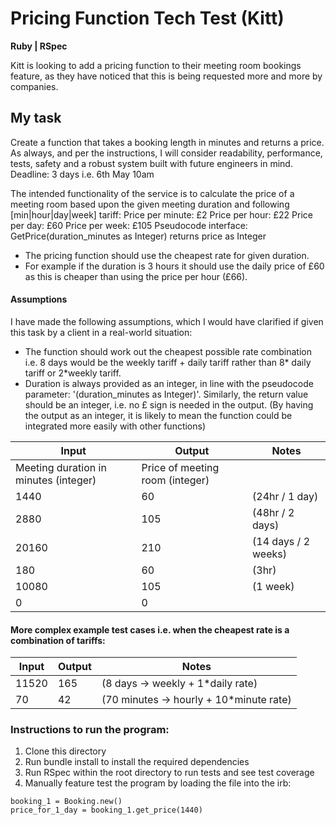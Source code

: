 # Pricing Function Tech Test (Kitt)

**Ruby | RSpec**

Kitt is looking to add a pricing function to their meeting
room bookings feature, as they have noticed that this is being
requested more and more by companies.

## My task

Create a function that takes a booking length in minutes
and returns a price. As always, and per the instructions, I will consider readability, performance, tests, safety and a robust system built with future engineers in mind.
Deadline: 3 days i.e. 6th May 10am

The intended functionality of the service is to calculate the price of a
meeting room based upon the given meeting duration and following
[min|hour|day|week] tariff:
Price per minute: £2
Price per hour: £22
Price per day: £60
Price per week: £105
Pseudocode interface:
GetPrice(duration_minutes as Integer) returns price as Integer

- The pricing function should use the cheapest rate for given
  duration.
- For example if the duration is 3 hours it should use the daily price
  of £60 as this is cheaper than using the price per hour (£66).

#### Assumptions

I have made the following assumptions, which I would have clarified if given this task by a client in a real-world situation:

- The function should work out the cheapest possible rate combination i.e. 8 days would be the weekly tariff + daily tariff rather than 8* daily tariff or 2*weekly tariff.
- Duration is always provided as an integer, in line with the pseudocode parameter: '(duration_minutes as Integer)'. Similarly, the return value should be an integer, i.e. no £ sign is needed in the output. (By having the output as an integer, it is likely to mean the function could be integrated more easily with other functions)

| Input                                 | Output                          | Notes               |
| ------------------------------------- | ------------------------------- | ------------------- |
| Meeting duration in minutes (integer) | Price of meeting room (integer) |
| 1440                                  | 60                              | (24hr / 1 day)      |
| 2880                                  | 105                             | (48hr / 2 days)     |
| 20160                                 | 210                             | (14 days / 2 weeks) |
| 180                                   | 60                              | (3hr)               |
| 10080                                 | 105                             | (1 week)            |
| 0                                     | 0                               |                     |

#### More complex example test cases i.e. when the cheapest rate is a combination of tariffs:

| Input | Output | Notes                                    |
| ----- | ------ | ---------------------------------------- |
| 11520 | 165    | (8 days -> weekly + 1\*daily rate)       |
| 70    | 42     | (70 minutes -> hourly + 10\*minute rate) |

### Instructions to run the program:

1. Clone this directory
2. Run bundle install to install the required dependencies
3. Run RSpec within the root directory to run tests and see test coverage
4. Manually feature test the program by loading the file into the irb:

```
booking_1 = Booking.new()
price_for_1_day = booking_1.get_price(1440)
```
